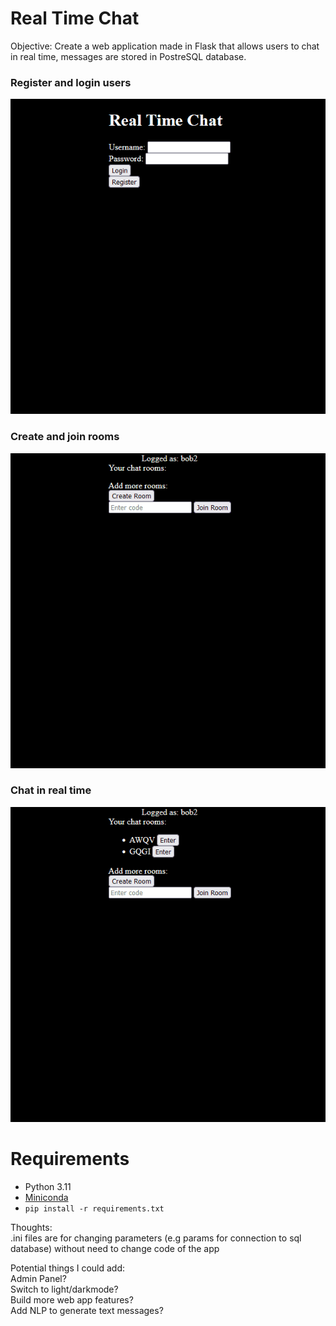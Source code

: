 # Real Time Chat 
Objective:
Create a web application made in Flask that allows users to chat in real time, messages are stored in PostreSQL database.  

### Register and login users
![showcase1gif](showcase/showcase1.gif)  
### Create and join rooms
![showcase2gif](showcase/showcase2.gif)  
### Chat in real time
![showcase3gif](showcase/showcase3.gif)  

# Requirements
- Python 3.11
- [Miniconda](https://docs.anaconda.com/free/miniconda/index.html)
- `pip install -r requirements.txt`

Thoughts:  
.ini files are for changing parameters (e.g params for connection to sql database) without need to change code of the app  

Potential things I could add:  
Admin Panel?  
Switch to light/darkmode?  
Build more web app features?  
Add NLP to generate text messages?  